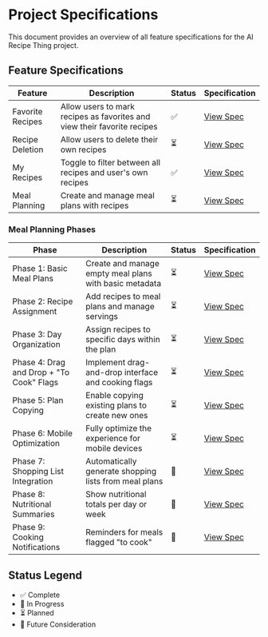 # Project Specifications

This document provides an overview of all feature specifications for the AI Recipe Thing project.

## Feature Specifications

| Feature | Description | Status | Specification |
|---------|-------------|---------|---------------|
| Favorite Recipes | Allow users to mark recipes as favorites and view their favorite recipes | ✅ | [View Spec](specs/favorite-recipes.md) |
| Recipe Deletion | Allow users to delete their own recipes | ⏳ | [View Spec](specs/recipe-deletion.md) |
| My Recipes | Toggle to filter between all recipes and user's own recipes | ✅ | [View Spec](specs/my-recipes.md) |
| Meal Planning | Create and manage meal plans with recipes | ⏳ | [View Spec](specs/meal-planning.md) |

### Meal Planning Phases

| Phase | Description | Status | Specification |
|---------|-------------|---------|---------------|
| Phase 1: Basic Meal Plans | Create and manage empty meal plans with basic metadata | ⏳ | [View Spec](specs/meal-planning-phase-1-basic-meal-plans.md) |
| Phase 2: Recipe Assignment | Add recipes to meal plans and manage servings | ⏳ | [View Spec](specs/meal-planning-phase-2-recipe-assignment.md) |
| Phase 3: Day Organization | Assign recipes to specific days within the plan | ⏳ | [View Spec](specs/meal-planning-phase-3-day-organization.md) |
| Phase 4: Drag and Drop + "To Cook" Flags | Implement drag-and-drop interface and cooking flags | ⏳ | [View Spec](specs/meal-planning-phase-4-drag-and-drop.md) |
| Phase 5: Plan Copying | Enable copying existing plans to create new ones | ⏳ | [View Spec](specs/meal-planning-phase-5-plan-copying.md) |
| Phase 6: Mobile Optimization | Fully optimize the experience for mobile devices | ⏳ | [View Spec](specs/meal-planning-phase-6-mobile-optimization.md) |
| Phase 7: Shopping List Integration | Automatically generate shopping lists from meal plans | 🔮 | [View Spec](specs/meal-planning-phase-7-shopping-list-integration.md) |
| Phase 8: Nutritional Summaries | Show nutritional totals per day or week | 🔮 | [View Spec](specs/meal-planning-phase-8-nutritional-summaries.md) |
| Phase 9: Cooking Notifications | Reminders for meals flagged "to cook" | 🔮 | [View Spec](specs/meal-planning-phase-9-cooking-notifications.md) |

## Status Legend
- ✅ Complete
- 🚧 In Progress
- ⏳ Planned
- 🔮 Future Consideration 